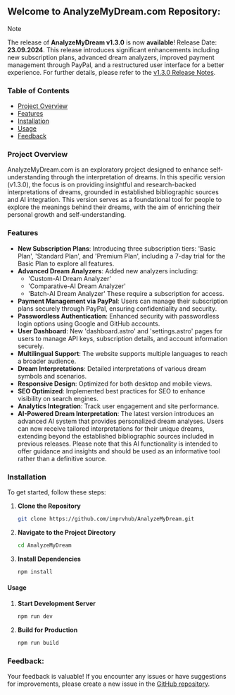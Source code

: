 ## Welcome to AnalyzeMyDream.com Repository:

> [!NOTE]  
> The release of **AnalyzeMyDream v1.3.0** is now **available**! Release Date: **23.09.2024**. This release introduces significant enhancements including new subscription plans, advanced dream analyzers, improved payment management through PayPal, and a restructured user interface for a better experience. For further details, please refer to the [v1.3.0 Release Notes](https://github.com/imprvhub/AnalyzeMyDream/releases/tag/v1.3.0).

### Table of Contents

- [Project Overview](#project-overview)
- [Features](#features)
- [Installation](#installation)
- [Usage](#usage)
- [Feedback](#feedback)

### Project Overview

AnalyzeMyDream.com is an exploratory project designed to enhance self-understanding through the interpretation of dreams. In this specific version (v1.3.0), the focus is on providing insightful and research-backed interpretations of dreams, grounded in established bibliographic sources and AI integration. This version serves as a foundational tool for people to explore the meanings behind their dreams, with the aim of enriching their personal growth and self-understanding.

### Features

- **New Subscription Plans**: Introducing three subscription tiers: 'Basic Plan', 'Standard Plan', and 'Premium Plan', including a 7-day trial for the Basic Plan to explore all features.
- **Advanced Dream Analyzers**: Added new analyzers including:
  - 'Custom-AI Dream Analyzer'
  - 'Comparative-AI Dream Analyzer'
  - 'Batch-AI Dream Analyzer'
  These require a subscription for access.
- **Payment Management via PayPal**: Users can manage their subscription plans securely through PayPal, ensuring confidentiality and security.
- **Passwordless Authentication**: Enhanced security with passwordless login options using Google and GitHub accounts.
- **User Dashboard**: New 'dashboard.astro' and 'settings.astro' pages for users to manage API keys, subscription details, and account information securely.
- **Multilingual Support**: The website supports multiple languages to reach a broader audience.
- **Dream Interpretations**: Detailed interpretations of various dream symbols and scenarios.
- **Responsive Design**: Optimized for both desktop and mobile views.
- **SEO Optimized**: Implemented best practices for SEO to enhance visibility on search engines.
- **Analytics Integration**: Track user engagement and site performance.
- **AI-Powered Dream Interpretation**: The latest version introduces an advanced AI system that provides personalized dream analyses. Users can now receive tailored interpretations for their unique dreams, extending beyond the established bibliographic sources included in previous releases. Please note that this AI functionality is intended to offer guidance and insights and should be used as an informative tool rather than a definitive source.

### Installation

To get started, follow these steps:

1. **Clone the Repository**

   ```bash
   git clone https://github.com/imprvhub/AnalyzeMyDream.git
   ```

2. **Navigate to the Project Directory**

   ```bash
   cd AnalyzeMyDream
   ```

3. **Install Dependencies**

   ```bash
   npm install
   ```

#### Usage

1. **Start Development Server**

   ```bash
   npm run dev
   ```

2. **Build for Production**

   ```bash
   npm run build
   ```


### Feedback:

Your feedback is valuable! If you encounter any issues or have suggestions for improvements, please create a new issue in the [GitHub repository](https://github.com/imprvhub/AnalyzeMyDream/issues/new).
